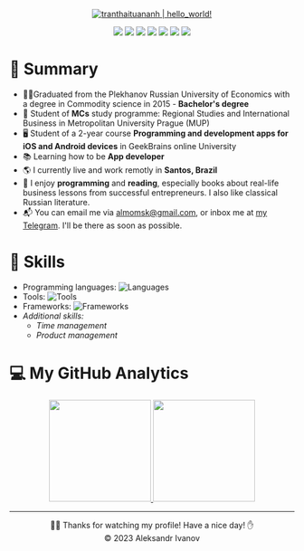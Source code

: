 <p align="center">
  <a href="https://github.com/Almomsk"><img src="https://readme-typing-svg.herokuapp.com?font=SF+Mono&size=50&duration=2500&pause=500&color=7F9AFF&center=true&vCenter=true&width=820&height=100&lines=%F0%9F%99%8B+Greetings!+;%F0%9F%A7%91+My+name's+Aleksandr+Ivanov+;And+nice+to+meet+you+!" alt="tranthaituananh | hello_world!" /></a>
</p> 
<p align="center">
  <a href="https://vercel.com/aleksandr-ivanovs-projects"><img src="https://img.shields.io/badge/Website-23112010?style=for-the-badge&logo=About.me&logoColor=white" /></a>
  <a href="https://www.linkedin.com/in/aleksandr-ivanov-a518ba183/"><img src="https://img.shields.io/badge/LinkedIn-0077B5?style=for-the-badge&logo=linkedin&logoColor=white" /></a>
  <a href="mailto:almomsk@gmail.com"><img src="https://img.shields.io/badge/Gmail-D14836?style=for-the-badge&logo=gmail&logoColor=white" /></a>
  <a href="https://t.me/almo_sonador"><img src="https://img.shields.io/badge/Telegram-2CA5E0?style=for-the-badge&logo=telegram&logoColor=white" /></a>
  <a href="https://leetcode.com/almomsk/"><img src="https://img.shields.io/badge/-LeetCode-FFA116?style=for-the-badge&logo=LeetCode&logoColor=black" /></a>
  <a href="https://www.instagram.com/almomsk"><img src="https://img.shields.io/badge/Instagram-E4405F?style=for-the-badge&logo=instagram&logoColor=white" /></a> 
  <a href="https://gitlab.com/almomsk"><img src="https://img.shields.io/badge/gitlab-%23181717.svg?style=for-the-badge&logo=gitlab&logoColor=white" /></a> 
</p>  

# 📖 Summary
- 👨‍🎓Graduated from the Plekhanov Russian University of Economics with a degree in Commodity science in 2015 - **Bachelor's degree**
- :school: Student of **MCs** study programme: Regional Studies and International Business in Metropolitan University Prague (MUP)
- 🖥️ Student of a 2-year course **Programming and development apps for iOS and Android devices** in GeekBrains online University
- :books: Learning how to be **App developer**
- 🌎 I currently live and work remotly in **Santos, Brazil**
- :monocle_face: I enjoy **programming** and **reading**, especially books about real-life business lessons from successful entrepreneurs. I also like classical Russian literature.
- :mailbox_with_mail: You can email me via <a href="mailto:almomsk@gmail.com">almomsk@gmail.com</a>, or inbox
me at <a href="https://t.me/almo_sonador"> my Telegram</a>. I'll be there as soon as possible.


# 📜 Skills

*  Programming languages: 
![Languages](https://skillicons.dev/icons?i=java,cs,swift,py)
* Tools: 
![Tools](https://skillicons.dev/icons?i=git,github,mysql,vscode)
* Frameworks: 
![Frameworks](https://skillicons.dev/icons?i=react)
* *Additional skills:* 
    * *Time management*
    * *Product management*
  
# 💻 My GitHub Analytics
<div align="center">
  <a href="https://github.com/Almomsk">
    <img height="180em" src="https://github-readme-stats-eight-theta.vercel.app/api?username=almomsk&cache_seconds=7200&layout=compact&title_color=ffab91&text_color=80cbc4&bg_color=263238&border_radius=10" />
    <img height="180em" src="https://github-readme-stats-eight-theta.vercel.app/api/top-langs/?username=almomsk&langs_count=8&layout=compact&hide=java&title_color=ffab91&text_color=80cbc4&bg_color=263238&border_radius=10" />
    </a>
</div>

---
<div align="center">
  🙋‍♂️ Thanks for watching my profile! Have a nice day! ✋ <br/>
  &copy; 2023 Aleksandr Ivanov
</div>

